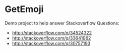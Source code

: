 # GetEmoji
Demo project to help answer Stackoverflow Questions: 
- http://stackoverflow.com/q/34524322
- http://stackoverflow.com/q/33641962
- http://stackoverflow.com/q/30757193
